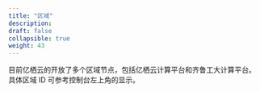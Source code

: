 ```yaml
---
title: "区域"
description: 
draft: false
collapsible: true
weight: 43
---
```


目前亿栖云的开放了多个区域节点，包括亿栖云计算平台和齐鲁工大计算平台。 具体区域 ID 可参考控制台左上角的显示。
